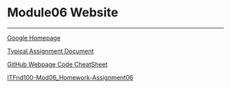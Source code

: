 # Module06 Website
---
[Google Homepage](https://www.google.com "Google's Homepage")

[Typical Assignment Document](https://github.com/rootrUW/ITFnd100-Mod06/blob/master/_A_Typical_Assignment_Document.pdf)

[GitHub Webpage Code CheatSheet](https://github.com/adam-p/markdown-here/wiki/Markdown-Here-Cheatsheet)

[ITFnd100-Mod06_Homework-Assignment06](https://github.com/yms7/ntroToProg-Python-Mod06/blob/main/Assigment06_Yong_Son.py)


